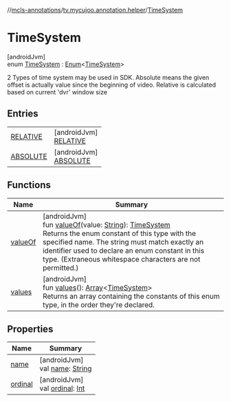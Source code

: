 //[mcls-annotations](../../../index.md)/[tv.mycujoo.annotation.helper](../index.md)/[TimeSystem](index.md)

# TimeSystem

[androidJvm]\
enum [TimeSystem](index.md) : [Enum](https://kotlinlang.org/api/latest/jvm/stdlib/kotlin/-enum/index.html)&lt;[TimeSystem](index.md)&gt; 

2 Types of time system may be used in SDK. Absolute means the given offset is actually value since the beginning of video. Relative is calculated based on current 'dvr' window size

## Entries

| | |
|---|---|
| [RELATIVE](-r-e-l-a-t-i-v-e/index.md) | [androidJvm]<br>[RELATIVE](-r-e-l-a-t-i-v-e/index.md) |
| [ABSOLUTE](-a-b-s-o-l-u-t-e/index.md) | [androidJvm]<br>[ABSOLUTE](-a-b-s-o-l-u-t-e/index.md) |

## Functions

| Name | Summary |
|---|---|
| [valueOf](value-of.md) | [androidJvm]<br>fun [valueOf](value-of.md)(value: [String](https://kotlinlang.org/api/latest/jvm/stdlib/kotlin/-string/index.html)): [TimeSystem](index.md)<br>Returns the enum constant of this type with the specified name. The string must match exactly an identifier used to declare an enum constant in this type. (Extraneous whitespace characters are not permitted.) |
| [values](values.md) | [androidJvm]<br>fun [values](values.md)(): [Array](https://kotlinlang.org/api/latest/jvm/stdlib/kotlin/-array/index.html)&lt;[TimeSystem](index.md)&gt;<br>Returns an array containing the constants of this enum type, in the order they're declared. |

## Properties

| Name | Summary |
|---|---|
| [name](-a-b-s-o-l-u-t-e/index.md#-372974862%2FProperties%2F-416046473) | [androidJvm]<br>val [name](-a-b-s-o-l-u-t-e/index.md#-372974862%2FProperties%2F-416046473): [String](https://kotlinlang.org/api/latest/jvm/stdlib/kotlin/-string/index.html) |
| [ordinal](-a-b-s-o-l-u-t-e/index.md#-739389684%2FProperties%2F-416046473) | [androidJvm]<br>val [ordinal](-a-b-s-o-l-u-t-e/index.md#-739389684%2FProperties%2F-416046473): [Int](https://kotlinlang.org/api/latest/jvm/stdlib/kotlin/-int/index.html) |

